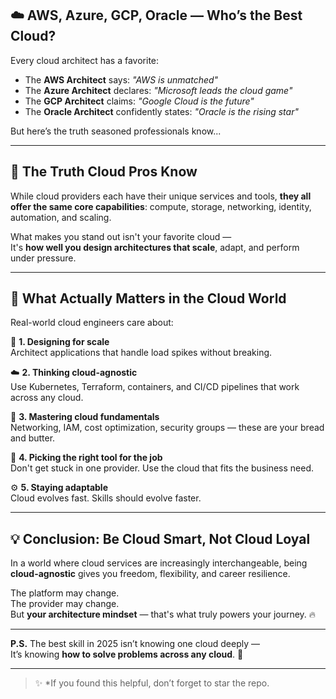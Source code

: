 ## ☁️ AWS, Azure, GCP, Oracle — Who’s the Best Cloud?

Every cloud architect has a favorite:

- The **AWS Architect** says: *"AWS is unmatched"*
- The **Azure Architect** declares: *"Microsoft leads the cloud game"*
- The **GCP Architect** claims: *"Google Cloud is the future"*
- The **Oracle Architect** confidently states: *"Oracle is the rising star"*

But here’s the truth seasoned professionals know...

---

## 🧠 The Truth Cloud Pros Know

While cloud providers each have their unique services and tools, **they all offer the same core capabilities**: compute, storage, networking, identity, automation, and scaling.

What makes you stand out isn't your favorite cloud —  
It's **how well you design architectures that scale**, adapt, and perform under pressure.

---

## 🔧 What Actually Matters in the Cloud World

Real-world cloud engineers care about:

🔢 **1. Designing for scale**  
   Architect applications that handle load spikes without breaking.

☁️ **2. Thinking cloud-agnostic**  
   Use Kubernetes, Terraform, containers, and CI/CD pipelines that work across any cloud.

🧠 **3. Mastering cloud fundamentals**  
   Networking, IAM, cost optimization, security groups — these are your bread and butter.

🚀 **4. Picking the right tool for the job**  
   Don't get stuck in one provider. Use the cloud that fits the business need.

⚙️ **5. Staying adaptable**  
   Cloud evolves fast. Skills should evolve faster.

---

## 💡 Conclusion: Be Cloud Smart, Not Cloud Loyal

In a world where cloud services are increasingly interchangeable, being **cloud-agnostic** gives you freedom, flexibility, and career resilience.

The platform may change.  
The provider may change.  
But **your architecture mindset** — that's what truly powers your journey. 🔥

---

**P.S.** The best skill in 2025 isn’t knowing one cloud deeply —  
It’s knowing **how to solve problems across any cloud**. 🧭

---

> ✨ *If you found this helpful, don’t forget to star the repo.
